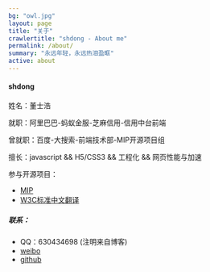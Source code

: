 ```yaml
---
bg: "owl.jpg"
layout: page
title: "关于"
crawlertitle: "shdong - About me"
permalink: /about/
summary: "永远年轻，永远热泪盈眶"
active: about
---
```


#### shdong

姓名：董士浩

就职：阿里巴巴-蚂蚁金服-芝麻信用-信用中台前端

曾就职：百度-大搜索-前端技术部-MIP开源项目组

擅长：javascript && H5/CSS3 && 工程化 && 网页性能与加速

参与开源项目：
- [MIP](https://www.mipengine.org/) 
- [W3C标准中文翻译](https://github.com/whatwg-cn/html)

##### 联系：
- QQ：630434698 (注明来自博客)
- [weibo](https://weibo.com/shdongwb) 
- [github](https://github.com/dongshihao) 


